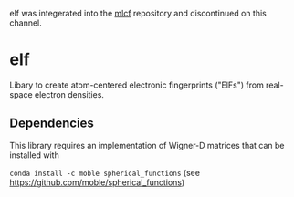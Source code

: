 
elf was integerated into the [mlcf](https://github.com/semodi/mlcf) repository and discontinued on this channel. 

# elf
Libary to create atom-centered electronic fingerprints ("ElFs") from real-space electron densities.

## Dependencies
This library requires an implementation of Wigner-D matrices that can be installed with

`conda install -c moble spherical_functions`
(see https://github.com/moble/spherical_functions)

